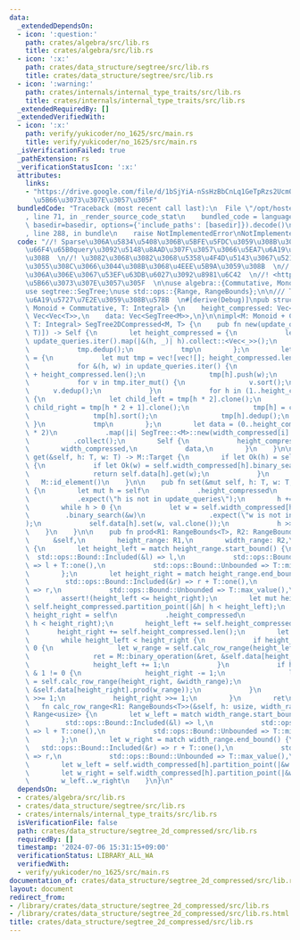 ```yaml
---
data:
  _extendedDependsOn:
  - icon: ':question:'
    path: crates/algebra/src/lib.rs
    title: crates/algebra/src/lib.rs
  - icon: ':x:'
    path: crates/data_structure/segtree/src/lib.rs
    title: crates/data_structure/segtree/src/lib.rs
  - icon: ':warning:'
    path: crates/internals/internal_type_traits/src/lib.rs
    title: crates/internals/internal_type_traits/src/lib.rs
  _extendedRequiredBy: []
  _extendedVerifiedWith:
  - icon: ':x:'
    path: verify/yukicoder/no_1625/src/main.rs
    title: verify/yukicoder/no_1625/src/main.rs
  _isVerificationFailed: true
  _pathExtension: rs
  _verificationStatusIcon: ':x:'
  attributes:
    links:
    - "https://drive.google.com/file/d/1bSjYiA-nSsHzBbCnLq1GeTpRzs2Ucm0q/view>\u3067\
      \u5B66\u3073\u307E\u3057\u305F"
  bundledCode: "Traceback (most recent call last):\n  File \"/opt/hostedtoolcache/Python/3.10.14/x64/lib/python3.10/site-packages/onlinejudge_verify/documentation/build.py\"\
    , line 71, in _render_source_code_stat\n    bundled_code = language.bundle(stat.path,\
    \ basedir=basedir, options={'include_paths': [basedir]}).decode()\n  File \"/opt/hostedtoolcache/Python/3.10.14/x64/lib/python3.10/site-packages/onlinejudge_verify/languages/rust.py\"\
    , line 288, in bundle\n    raise NotImplementedError\nNotImplementedError\n"
  code: "//! Sparse\u306A\u5834\u5408\u306B\u5BFE\u5FDC\u3059\u308B\u305F\u3081\u3001\
    \u66F4\u65B0query\u3092\u5148\u8AAD\u307F\u3057\u3066\u5EA7\u6A19\u5727\u7E2E\u3059\
    \u308B  \n//! \u3082\u3068\u3082\u3068\u5358\u4F4D\u5143\u3067\u521D\u671F\u5316\
    \u3055\u308C\u3066\u3044\u308B\u3068\u4EEE\u5B9A\u3059\u308B  \n//! 2\u6B21\u5143\
    \u306A\u306E\u3067\u53EF\u63DB\u6027\u3092\u8981\u6C42  \n//! <https://drive.google.com/file/d/1bSjYiA-nSsHzBbCnLq1GeTpRzs2Ucm0q/view>\u3067\
    \u5B66\u3073\u307E\u3057\u305F  \n\nuse algebra::{Commutative, Monoid};\nuse internal_type_traits::Integral;\n\
    use segtree::SegTree;\nuse std::ops::{Range, RangeBounds};\n\n/// T\u306F\u5EA7\
    \u6A19\u5727\u7E2E\u3059\u308B\u578B  \n#[derive(Debug)]\npub struct SegTree2DCompressed<M:\
    \ Monoid + Commutative, T: Integral> {\n    height_compressed: Vec<T>,\n    width_compressed:\
    \ Vec<Vec<T>>,\n    data: Vec<SegTree<M>>,\n}\n\nimpl<M: Monoid + Commutative,\
    \ T: Integral> SegTree2DCompressed<M, T> {\n    pub fn new(update_queries: &[(T,\
    \ T)]) -> Self {\n        let height_compressed = {\n            let mut tmp =\
    \ update_queries.iter().map(|&(h, _)| h).collect::<Vec<_>>();\n            tmp.sort();\n\
    \            tmp.dedup();\n            tmp\n        };\n        let width_compressed\
    \ = {\n            let mut tmp = vec![vec![]; height_compressed.len() * 2];\n\
    \            for &(h, w) in update_queries.iter() {\n                let h = height_compressed.binary_search(&h).unwrap()\
    \ + height_compressed.len();\n                tmp[h].push(w);\n            }\n\
    \            for v in tmp.iter_mut() {\n                v.sort();\n          \
    \      v.dedup();\n            }\n            for h in (1..height_compressed.len()).rev()\
    \ {\n                let child_left = tmp[h * 2].clone();\n                let\
    \ child_right = tmp[h * 2 + 1].clone();\n                tmp[h] = child_left.into_iter().chain(child_right).collect();\n\
    \                tmp[h].sort();\n                tmp[h].dedup();\n           \
    \ }\n            tmp\n        };\n        let data = (0..height_compressed.len()\
    \ * 2)\n            .map(|i| SegTree::<M>::new(width_compressed[i].len()))\n \
    \           .collect();\n        Self {\n            height_compressed,\n    \
    \        width_compressed,\n            data,\n        }\n    }\n\n    pub fn\
    \ get(&self, h: T, w: T) -> M::Target {\n        if let Ok(h) = self.height_compressed.binary_search(&h)\
    \ {\n            if let Ok(w) = self.width_compressed[h].binary_search(&w) {\n\
    \                return self.data[h].get(w);\n            }\n        }\n     \
    \   M::id_element()\n    }\n\n    pub fn set(&mut self, h: T, w: T, val: M::Target)\
    \ {\n        let mut h = self\n            .height_compressed\n            .binary_search(&h)\n\
    \            .expect(\"h is not in update_queries\");\n        h += self.height_compressed.len();\n\
    \        while h > 0 {\n            let w = self.width_compressed[h]\n       \
    \         .binary_search(&w)\n                .expect(\"w is not in update_queries\"\
    );\n            self.data[h].set(w, val.clone());\n            h >>= 1;\n    \
    \    }\n    }\n\n    pub fn prod<R1: RangeBounds<T>, R2: RangeBounds<T>>(\n  \
    \      &self,\n        height_range: R1,\n        width_range: R2,\n    ) -> M::Target\
    \ {\n        let height_left = match height_range.start_bound() {\n          \
    \  std::ops::Bound::Included(&l) => l,\n            std::ops::Bound::Excluded(&l)\
    \ => l + T::one(),\n            std::ops::Bound::Unbounded => T::min_value(),\n\
    \        };\n        let height_right = match height_range.end_bound() {\n   \
    \         std::ops::Bound::Included(&r) => r + T::one(),\n            std::ops::Bound::Excluded(&r)\
    \ => r,\n            std::ops::Bound::Unbounded => T::max_value(),\n        };\n\
    \        assert!(height_left <= height_right);\n        let mut height_left =\
    \ self.height_compressed.partition_point(|&h| h < height_left);\n        let mut\
    \ height_right = self\n            .height_compressed\n            .partition_point(|&h|\
    \ h < height_right);\n        height_left += self.height_compressed.len();\n \
    \       height_right += self.height_compressed.len();\n        let mut ret = M::id_element();\n\
    \        while height_left < height_right {\n            if height_left & 1 !=\
    \ 0 {\n                let w_range = self.calc_row_range(height_left, &width_range);\n\
    \                ret = M::binary_operation(&ret, &self.data[height_left].prod(w_range));\n\
    \                height_left += 1;\n            }\n            if height_right\
    \ & 1 != 0 {\n                height_right -= 1;\n                let w_range\
    \ = self.calc_row_range(height_right, &width_range);\n                ret = M::binary_operation(&ret,\
    \ &self.data[height_right].prod(w_range));\n            }\n            height_left\
    \ >>= 1;\n            height_right >>= 1;\n        }\n        ret\n    }\n\n \
    \   fn calc_row_range<R1: RangeBounds<T>>(&self, h: usize, width_range: &R1) ->\
    \ Range<usize> {\n        let w_left = match width_range.start_bound() {\n   \
    \         std::ops::Bound::Included(&l) => l,\n            std::ops::Bound::Excluded(&l)\
    \ => l + T::one(),\n            std::ops::Bound::Unbounded => T::min_value(),\n\
    \        };\n        let w_right = match width_range.end_bound() {\n         \
    \   std::ops::Bound::Included(&r) => r + T::one(),\n            std::ops::Bound::Excluded(&r)\
    \ => r,\n            std::ops::Bound::Unbounded => T::max_value(),\n        };\n\
    \        let w_left = self.width_compressed[h].partition_point(|&w| w < w_left);\n\
    \        let w_right = self.width_compressed[h].partition_point(|&w| w < w_right);\n\
    \        w_left..w_right\n    }\n}\n"
  dependsOn:
  - crates/algebra/src/lib.rs
  - crates/data_structure/segtree/src/lib.rs
  - crates/internals/internal_type_traits/src/lib.rs
  isVerificationFile: false
  path: crates/data_structure/segtree_2d_compressed/src/lib.rs
  requiredBy: []
  timestamp: '2024-07-06 15:31:15+09:00'
  verificationStatus: LIBRARY_ALL_WA
  verifiedWith:
  - verify/yukicoder/no_1625/src/main.rs
documentation_of: crates/data_structure/segtree_2d_compressed/src/lib.rs
layout: document
redirect_from:
- /library/crates/data_structure/segtree_2d_compressed/src/lib.rs
- /library/crates/data_structure/segtree_2d_compressed/src/lib.rs.html
title: crates/data_structure/segtree_2d_compressed/src/lib.rs
---
```

